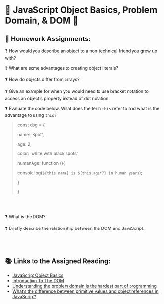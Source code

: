 # 🦚 JavaScript Object Basics, Problem Domain, & DOM 🦚

## 📝 Homework Assignments:

❓ How would you describe an object to a non-technical friend you grew up with?

❓ What are some advantages to creating object literals?

❓ How do objects differ from arrays?

❓ Give an example for when you would need to use bracket notation to access an object’s property instead of dot notation.

❓ Evaluate the code below. What does the term `this` refer to and what is the advantage to using `this`?
>const dog = {
>
>name: 'Spot',
>
>age: 2,
>
>color: 'white with black spots',
>
>humanAge: function (){
>
>console.log(`${this.name} is ${this.age*7} in human years`);
>
>}
>
>}

<br>

<br>

❓ What is the DOM?

❓ Briefly describe the relationship between the DOM and JavaScript.

<br>

<br>

## 📚 Links to the Assigned Reading:

* [JavaScript Object Basics](https://developer.mozilla.org/en-US/docs/Learn/JavaScript/Objects/Basics)
* [Introduction To The DOM](https://developer.mozilla.org/en-US/docs/Web/API/Document_Object_Model/Introduction)
* [Understanding the problem domain is the hardest part of programming](https://simpleprogrammer.com/solving-problems-breaking-it-down/)
* [What’s the difference between primitive values and object references in JavaScript?](https://betterprogramming.pub/intermediate-javascript-whats-the-difference-between-primitive-values-and-object-references-e863d70677b)
